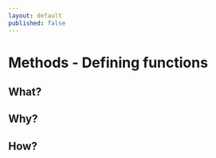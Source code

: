 ```yaml
---
layout: default
published: false
---
```

# Methods - Defining functions

## What?

## Why?

## How?
